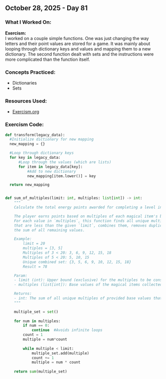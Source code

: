 ## October 28, 2025 - Day 81

### What I Worked On:  
**Exercism:**  
I worked on a couple simple functions. One was just changing the way letters and their point values are stored for a game. It was mainly about looping through dictionary keys and values and mapping them to a new dictionary. The second function dealt with sets and the instructions were more complicated than the function itself. 

### Concepts Practiced:  
- Dictionaries
- Sets
         
### Resources Used:  
- [Exercism.org](https://exercism.org/tracks/python/exercises)
    
### Exercism Code: 
```python
def transform(legacy_data):
  #Initialize dictionary for new mapping
  new_mapping = {}

  #Loop through dictionary keys
  for key in legacy_data:
      #Loop through the values (which are lists)
      for item in legacy_data[key]:
          #Add to new dictionary
          new_mapping[item.lower()] = key

  return new_mapping


def sum_of_multiples(limit: int, multiples: list[int]) -> int:
    """
    Calculate the total energy points awarded for completing a level in the fantasy-survival game.

    The player earns points based on multiples of each magical item's base value.
    For each value in `multiples`, this function finds all unique multiples of that number
    that are less than the given `limit`, combines them, removes duplicates, and returns
    the sum of all remaining values.

    Example:
        limit = 20
        multiples = [3, 5]
        Multiples of 3 < 20: 3, 6, 9, 12, 15, 18
        Multiples of 5 < 20: 5, 10, 15
        Unique combined set: {3, 5, 6, 9, 10, 12, 15, 18}
        Result = 78

    Param:
    - limit (int): Upper bound (exclusive) for the multiples to be considered.
    - multiples (list[int]): Base values of the magical items collected.

    Returns:
    - int: The sum of all unique multiples of provided base values that are less than `limit`.
    """

    multiple_set = set()
        
    for num in multiples:
        if num == 0:
            continue  #Avoids infinite loops
        count = 1
        multiple = num*count
    
        while multiple < limit:
            multiple_set.add(multiple)
            count += 1
            multiple = num * count
    
    return sum(multiple_set)

    




```
